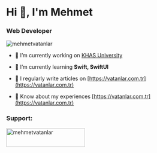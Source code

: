 <h1>Hi 👋, I'm Mehmet</h1>
<h3>Web Developer</h3>

<p align="left"> <img src="https://komarev.com/ghpvc/?username=mehmetvatanlar&label=Profile%20views&color=0e75b6&style=flat" alt="mehmetvatanlar" /> </p>

- 🔭 I’m currently working on [KHAS University](https://www.khas.edu.tr)

- 🌱 I’m currently learning **Swift, SwiftUI**

- 📝 I regularly write articles on [https://vatanlar.com.tr](https://vatanlar.com.tr)

- 📄 Know about my experiences [https://vatanlar.com.tr](https://vatanlar.com.tr)

<h3 align="left">Support:</h3>
<p><a href="https://www.buymeacoffee.com/mehmetvatanlar"> <img align="left" src="https://cdn.buymeacoffee.com/buttons/v2/default-yellow.png" height="50" width="210" alt="mehmetvatanlar" /></a></p><br><br>
